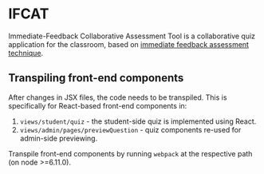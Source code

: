 # IFCAT
Immediate-Feedback Collaborative Assessment Tool is a collaborative quiz application for the classroom, based on [immediate feedback assessment technique](https://link.springer.com/article/10.1007/BF03395423).

## Transpiling front-end components
After changes in JSX files, the code needs to be transpiled. This is specifically for React-based front-end components in:
1. ```views/student/quiz``` - the student-side quiz is implemented using React.
2. ```views/admin/pages/previewQuestion``` - quiz components re-used for admin-side previewing.


Transpile front-end components by running ```webpack``` at the respective path (on node >=6.11.0).
